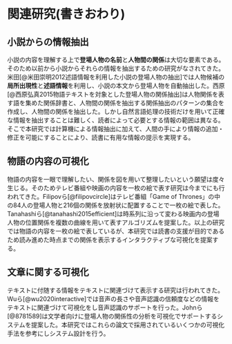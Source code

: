 # 関連研究(書きおわり)
## 小説からの情報抽出

小説の内容を理解する上で**登場人物の名前**と**人物間の関係**は大切な要素である。そのため以前から小説からそれらの情報を抽出するための研究がなされてきた。米田[@米田崇明2012述語情報を利用した小説の登場人物の抽出]では人物候補の**局所出現性**と**述語情報**を利用し、小説の本文から登場人物を自動抽出した。西原[@西原弘真2015物語テキストを対象とした登場人物の関係抽出]は人物関係を表す語を集めた関係辞書と、人物間の関係を抽出する関係抽出のパターンの集合を作成し、人物間の関係を抽出した。しかし自然言語処理の技術だけを用いて正確な情報を抽出することは難しく、読者によって必要とする情報の範囲は異なる。そこで本研究では計算機による情報抽出に加えて、人間の手により情報の追加・修正を可能にすることにより、読書に有用な情報の提示を実現する。

## 物語の内容の可視化
物語の内容を一眼で理解したい、関係を図を用いて整理したいという願望は度々生じる。そのためテレビ番組や映画の内容を一枚の絵で表す研究は今までにも行われてきた。Filipovら[@filipovcircle]はテレビ番組「Game of Thrones」の中の84人の登場人物と216個の関係を放射状に配置することで一枚の絵で表した。Tanahashiら[@tanahashi2015efficient]は時系列に沿って変わる映画内の登場人物の位置関係を複数の曲線を用いて表すアルゴリズムを提案した。以上の研究では物語の内容を一枚の絵で表しているが、本研究では読書の支援が目的であるため読み進めた時点までの関係を表示するインタラクティブな可視化を提案する。

## 文章に関する可視化
テキストに付随する情報をテキストに関連づけて表示する研究は行われてきた。Wuら[@wu2020interactive]では音声の長さや音声認識の信頼度などの情報をテキストに関連づけて可視化をし音声認識のサポートを行った。Johnら[@8781589]は文学者向けに登場人物の関係性の分析を可視化でサポートするシステムを提案した。本研究ではこれらの論文で採用されているいくつかの可視化手法を参考にしシステム設計を行う。

